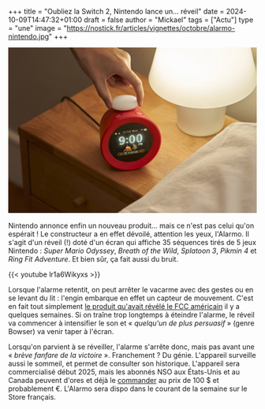 +++
title = "Oubliez la Switch 2, Nintendo lance un… réveil"
date = 2024-10-09T14:47:32+01:00
draft = false
author = "Mickael"
tags = ["Actu"]
type = "une"
image = "https://nostick.fr/articles/vignettes/octobre/alarmo-nintendo.jpg"
+++

![Nintendo Alarmo](alarmo-nintendo.jpg "J'avoue, j'ai acheté.")

Nintendo annonce enfin un nouveau produit… mais ce n'est pas celui qu'on espérait ! Le constructeur a en effet dévoilé, attention les yeux, l'Alarmo. Il s'agit d'un réveil (!) doté d'un écran qui affiche 35 séquences tirés de 5 jeux Nintendo : *Super Mario Odyssey*, *Breath of the Wild*, *Splatoon 3*, *Pikmin 4* et *Ring Fit Adventure*. Et bien sûr, ça fait aussi du bruit.

{{< youtube lr1a6Wikyxs >}} 

Lorsque l'alarme retentit, on peut arrêter le vacarme avec des gestes ou en se levant du lit : l'engin embarque en effet un capteur de mouvement. C'est en fait tout simplement [le produit qu'avait révélé le FCC américain](https://nostick.fr/articles/2024/septembre/2309-nintendo-appareil-mystere-switch-2/) il y a quelques semaines. Si on traîne trop longtemps à éteindre l'alarme, le réveil va commencer à intensifier le son et « *quelqu'un de plus persuasif* » (genre Bowser) va venir taper à l'écran.

Lorsqu'on parvient à se réveiller, l'alarme s'arrête donc, mais pas avant une « *brève fanfare de la victoire* ». Franchement ? Du génie. L'appareil surveille aussi le sommeil, et permet de consulter son historique. L'appareil sera commercialisé début 2025, mais les abonnés NSO aux États-Unis et au Canada peuvent d'ores et déjà le [commander](https://www.nintendo.com/fr-fr/Hardware/Le-reveil-musical-de-Nintendo-Alarmo/Le-reveil-musical-de-Nintendo-Alarmo-2670177.html) au prix de 100 $ et probablement €. L'Alarmo sera dispo dans le courant de la semaine sur le Store français.
